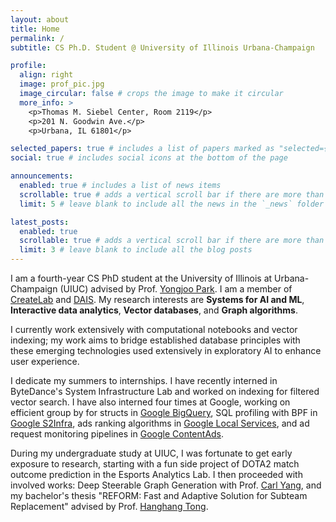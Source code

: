 ```yaml
---
layout: about
title: Home
permalink: /
subtitle: CS Ph.D. Student @ University of Illinois Urbana-Champaign

profile:
  align: right
  image: prof_pic.jpg
  image_circular: false # crops the image to make it circular
  more_info: >
    <p>Thomas M. Siebel Center, Room 2119</p>
    <p>201 N. Goodwin Ave.</p>
    <p>Urbana, IL 61801</p>

selected_papers: true # includes a list of papers marked as "selected={true}"
social: true # includes social icons at the bottom of the page

announcements:
  enabled: true # includes a list of news items
  scrollable: true # adds a vertical scroll bar if there are more than 3 news items
  limit: 5 # leave blank to include all the news in the `_news` folder

latest_posts:
  enabled: true
  scrollable: true # adds a vertical scroll bar if there are more than 3 new posts items
  limit: 3 # leave blank to include all the blog posts
---
```


I am a fourth-year CS PhD student at the University of Illinois at Urbana-Champaign (UIUC) advised by Prof. [Yongjoo Park](https://yongjoopark.com/). I am a member of [CreateLab](https://createlab.cs.illinois.edu/) and [DAIS](https://dais.cs.illinois.edu/). My research interests are **Systems for AI and ML**, **Interactive data analytics**, **Vector databases**, and **Graph algorithms**.

I currently work extensively with computational notebooks and vector indexing; my work aims to bridge established database principles with these emerging technologies used extensively in exploratory AI to enhance user experience.

I dedicate my summers to internships. I have recently interned in ByteDance's System Infrastructure Lab and worked on indexing for filtered vector search. I have also interned four times at Google, working on efficient group by for structs in [Google BigQuery](https://cloud.google.com/bigquery), SQL profiling with BPF in [Google S2Infra](https://techsysinfra.google/), ads ranking algorithms in [Google Local Services](https://business.google.com/us/ad-solutions/local-service-ads), and ad request monitoring pipelines in [Google ContentAds](https://business.google.com/in/google-ads/). 

During my undergraduate study at UIUC, I was fortunate to get early exposure to research, starting with a fun side project of DOTA2 match outcome prediction in the Esports Analytics Lab. I then proceeded with involved works: Deep Steerable Graph Generation with Prof. [Carl Yang](https://www.cs.emory.edu/~jyang71/), and my bachelor's thesis "REFORM: Fast and Adaptive Solution for Subteam Replacement" advised by Prof. [Hanghang Tong](http://tonghanghang.org/). 
